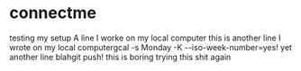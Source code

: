 # connectme
testing my setup
A line I worke on my local computer
this is another line I wrote on my local computergcal -s Monday -K --iso-week-number=yes!
yet another line blahgit push!
this is boring
trying this shit again   
